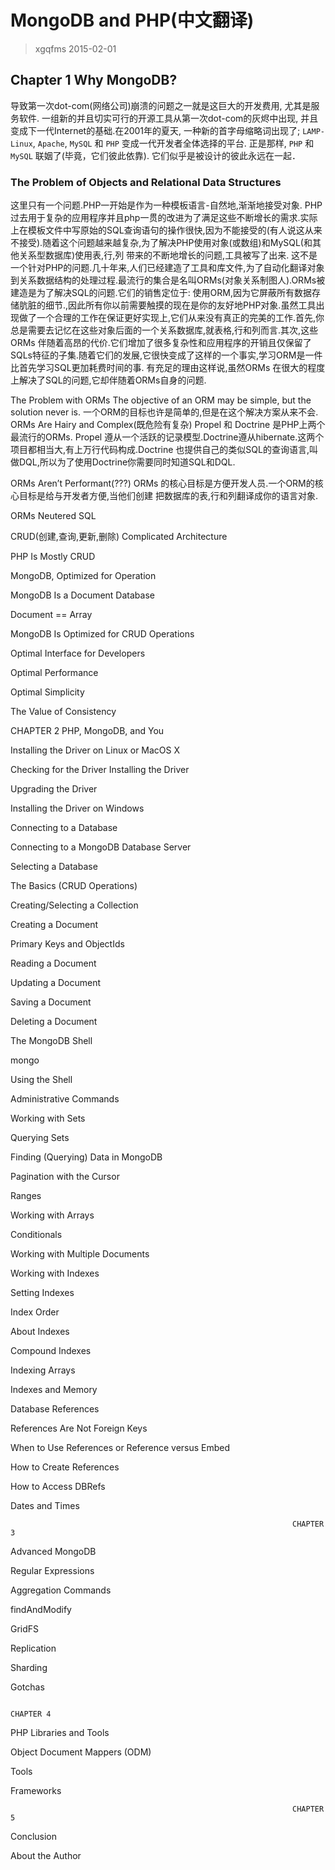# MongoDB and PHP(中文翻译)

> xgqfms 2015-02-01

## Chapter 1     Why MongoDB?

导致第一次dot-com(网络公司)崩溃的问题之一就是这巨大的开发费用, 尤其是服务软件. 一组新的并且切实可行的开源工具从第一次dot-com的灰烬中出现, 并且变成下一代Internet的基础.在2001年的夏天, 一种新的首字母缩略词出现了; `LAMP-Linux`, `Apache`, `MySQL` 和 `PHP` 变成一代开发者全体选择的平台. 正是那样, `PHP` 和 `MySQL` 联姻了(毕竟，它们彼此依靠). 它们似乎是被设计的彼此永远在一起．

### The Problem of Objects and Relational Data Structures

  这里只有一个问题.PHP一开始是作为一种模板语言-自然地,渐渐地接受对象. PHP 过去用于复杂的应用程序并且php一贯的改进为了满足这些不断增长的需求.实际上在模板文件中写原始的SQL查询语句的操作很快,因为不能接受的(有人说这从来不接受).随着这个问题越来越复杂,为了解决PHP使用对象(或数组)和MySQL(和其他关系型数据库)使用表,行,列 带来的不断地增长的问题,工具被写了出来.
 这不是一个针对PHP的问题.几十年来,人们已经建造了工具和库文件,为了自动化翻译对象到关系数据结构的处理过程.最流行的集合是名叫ORMs(对象关系制图人).ORMs被建造是为了解决SQL的问题.它们的销售定位于: 使用ORM,因为它屏蔽所有数据存储肮脏的细节.,因此所有你以前需要触摸的现在是你的友好地PHP对象.虽然工具出现做了一个合理的工作在保证更好实现上,它们从来没有真正的完美的工作.首先,你总是需要去记忆在这些对象后面的一个关系数据库,就表格,行和列而言.其次,这些ORMs 伴随着高昂的代价.它们增加了很多复杂性和应用程序的开销且仅保留了SQLs特征的子集.随着它们的发展,它很快变成了这样的一个事实,学习ORM是一件比首先学习SQL更加耗费时间的事.
有充足的理由这样说,虽然ORMs 在很大的程度上解决了SQL的问题,它却伴随着ORMs自身的问题.

The Problem with ORMs
The objective of an ORM may be simple, but the solution never is.
一个ORM的目标也许是简单的,但是在这个解决方案从来不会.
ORMs Are Hairy and Complex(既危险有复杂)
Propel 和 Doctrine 是PHP上两个最流行的ORMs. Propel 遵从一个活跃的记录模型.Doctrine遵从hibernate.这两个项目都相当大,有上万行代码构成.Doctrine 也提供自己的类似SQL的查询语言,叫做DQL,所以为了使用Doctrine你需要同时知道SQL和DQL. 

ORMs Aren’t Performant(???)
ORMs 的核心目标是方便开发人员.一个ORM的核心目标是给与开发者方便,当他们创建
把数据库的表,行和列翻译成你的语言对象.

ORMs Neutered SQL

CRUD(创建,查询,更新,删除)
Complicated Architecture


PHP Is Mostly CRUD



MongoDB, Optimized for Operation


MongoDB Is a Document Database


Document == Array


MongoDB Is Optimized for CRUD Operations

Optimal Interface for Developers

Optimal Performance

Optimal Simplicity

The Value of Consistency

CHAPTER 2 
PHP, MongoDB, and You
 
Installing the Driver on Linux or MacOS X

Checking for the Driver
Installing the Driver

Upgrading the Driver

Installing the Driver on Windows

Connecting to a Database

Connecting to a MongoDB Database Server

Selecting a Database

The Basics (CRUD Operations)

Creating/Selecting a Collection

Creating a Document

Primary Keys and ObjectIds

Reading a Document

Updating a Document

Saving a Document

Deleting a Document

The MongoDB Shell

mongo

Using the Shell



Administrative Commands

Working with Sets

Querying Sets

Finding (Querying) Data in MongoDB

Pagination with the Cursor

Ranges

Working with Arrays

Conditionals

Working with Multiple Documents

Working with Indexes

Setting Indexes

Index Order

About Indexes

Compound Indexes

Indexing Arrays

Indexes and Memory

Database References

References Are Not Foreign Keys

When to Use References or Reference versus Embed

How to Create References

How to Access DBRefs


Dates and Times


                                                                   CHAPTER 3
Advanced MongoDB

Regular Expressions

Aggregation Commands

findAndModify

GridFS

Replication

Sharding

Gotchas

                                                                       CHAPTER 4
PHP Libraries and Tools

Object Document Mappers (ODM)

Tools


Frameworks



                                                                   CHAPTER 5
Conclusion


About the Author







